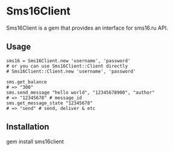 # Sms16Client

Sms16Client is a gem that provides an interface for sms16.ru API.

## Usage

    sms16 = Sms16Client.new 'username', 'password'
    # or you can use Sms16Client::Client directly
    # Sms16Client::Client.new 'username', 'password'

    sms.get_balance
    # => "300"
    sms.send_message "hello world", "12345678900", "author"
    # => "12345678" # message_id
    sms.get_message_state "12345678"
    # => "send" # send, deliver & etc

## Installation

  gem install sms16client
